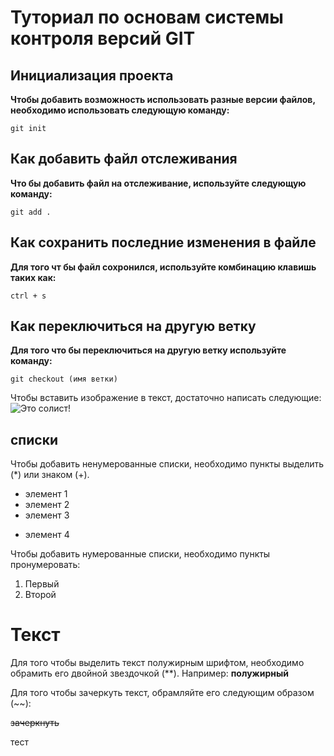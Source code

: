 # Туториал по основам системы контроля версий GIT


## Инициализация проекта
**Чтобы добавить возможность использовать разные версии файлов, необходимо использовать следующую команду:**

~~~fix
git init
~~~


## Как добавить файл отслеживания
**Что бы добавить файл на отслеживание, используйте следующую команду:**

```fix
git add .
```

## Как сохранить последние изменения в файле
**Для того чт бы файл сохронился, используйте комбинацию клавишь таких как:**

```fix
ctrl + s
```

## Как переключиться на другую ветку 
**Для того что бы переключиться на другую ветку используйте команду:**

```fix
git checkout (имя ветки)
```

Чтобы вставить изображение в текст, достаточно написать следующие:
![Это солист!](Solist.jpg)

## списки

Чтобы добавить ненумерованные списки, необходимо пункты выделить (*) или знаком (+).
* элемент 1
* элемент 2
* элемент 3
+ элемент 4

Чтобы добавить нумерованные списки, необходимо пункты пронумеровать:
1. Первый
2. Второй

# Текст
Для того чтобы выделить текст полужирным шрифтом, необходимо обрамить его двойной звездочкой (**). Например:
**полужирный**

Для того чтобы зачеркуть текст, обрамляйте его следующим образом (~~):

~~зачеркнуть~~

тест